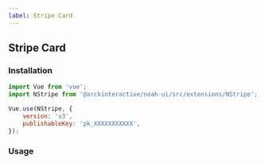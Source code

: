 ```yaml
---
label: Stripe Card
---
```


## Stripe Card

<ComponentMeta name="NStripeCard" />

### Installation

```js
import Vue from 'vue';
import NStripe from '@arckinteractive/noah-ui/src/extensions/NStripe';

Vue.use(NStripe, {
    version: 'v3',
    publishableKey: 'pk_XXXXXXXXXXX',
});
```

### Usage

<ComponentDemo name="StripeCard" />
